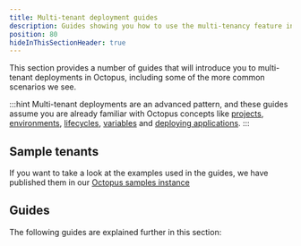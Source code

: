 ```yaml
---
title: Multi-tenant deployment guides
description: Guides showing you how to use the multi-tenancy feature in Octopus for common scenarios.
position: 80
hideInThisSectionHeader: true
---
```


This section provides a number of guides that will introduce you to multi-tenant deployments in Octopus, including some of the more common scenarios we see.

:::hint
Multi-tenant deployments are an advanced pattern, and these guides assume you are already familiar with Octopus concepts like [projects](/docs/projects/index.md), [environments](/docs/infrastructure/environments/index.md), [lifecycles](/docs/releases/lifecycles/index.md), [variables](/docs/projects/variables/index.md) and [deploying applications](/docs/deployments/index.md).
:::

## Sample tenants

If you want to take a look at the examples used in the guides, we have published them in our [Octopus samples instance](https://samples.octopus.app/app#/Spaces-682)

## Guides

The following guides are explained further in this section:

